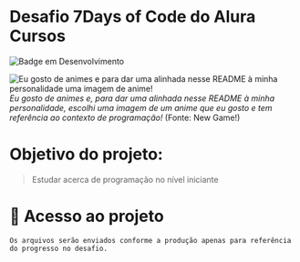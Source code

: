 <h1>Desafio 7Days of Code do Alura Cursos</h1>

![Badge em Desenvolvimento](http://img.shields.io/static/v1?label=STATUS&message=EM%20DESENVOLVIMENTO&color=GREEN&style=for-the-badge)

![Eu gosto de animes e para dar uma alinhada nesse README à minha personalidade uma imagem de anime!](https://user-images.githubusercontent.com/113362701/191972283-8770cc39-ff65-4fce-ab60-bb7352c60328.jpg)
*Eu gosto de animes e, para dar uma alinhada nesse README à minha personalidade, escolhi uma imagem de um anime que eu gosto e tem referência ao contexto de programação!* (Fonte: New Game!)


<h1>Objetivo do projeto:</h1>

>Estudar acerca de programação no nível iniciante

<h1>📁 Acesso ao projeto</h1>

```
Os arquivos serão enviados conforme a produção apenas para referência do progresso no desafio.
```
